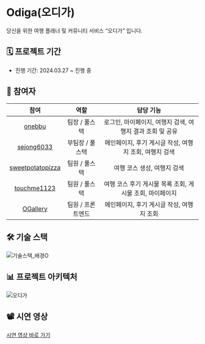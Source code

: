 # Odiga(오디가)

당신을 위한 여행 플래너 및 커뮤니티 서비스 “오디가” 입니다.

## 🗓️ 프로젝트 기간
- 진행 기간: 2024.03.27 ~ 진행 중

## 👥 참여자
|  참여 | 역할 | 담당 기능 |
|:-----------:|:-------------------------------:|:-------------------------------:|
| [onebbu](https://github.com/onebbu) |   팀장 / 풀스택 |  로그인, 마이페이지, 여행지 검색, 여행지 결과 조회 및 공유   |
| [sejong6033](https://github.com/sejong6033) |    부팀장 / 풀스택  |   메인페이지, 후기 게시글 작성, 여행지 조회, 여행지 검색 |
| [sweetpotatopizza](https://github.com/sweetpotatopizza) |    팀원 / 풀스택  |   여행 코스 생성, 여행지 검색 |
| [touchme1123](https://github.com/touchme1123) |    팀원 / 풀스택  |    여행 코스 후기 게시물 목록 조회, 게시물 조회, 마이페이지 |
| [OGallery](https://github.com/OGallery) |    팀원 / 프론트엔드  |   메인페이지, 후기 게시글 작성, 여행지 조회 |

## 🛠️ 기술 스택
![기술스택_배경O](https://github.com/onebbu/odiga/assets/101400455/6bb40993-647b-4151-a81f-5df814c8a505)

## 📊 프로젝트 아키텍처
![오디가](https://github.com/user-attachments/assets/f93c3556-86dd-48d0-a401-61b0b211863e)

## 📽️ 시연 영상
[시연 영상 바로 가기](https://youtu.be/N6I82hlDbyE)

